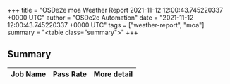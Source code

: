 +++
title = "OSDe2e moa Weather Report 2021-11-12 12:00:43.745220337 +0000 UTC"
author = "OSDe2e Automation"
date = "2021-11-12 12:00:43.745220337 +0000 UTC"
tags = ["weather-report", "moa"]
summary = "<table class=\"summary\"></table>"
+++
## Summary

| Job Name | Pass Rate | More detail |
|----------|-----------|-------------|




